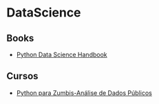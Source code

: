 # DataScience

## Books

* [Python Data Science Handbook](https://jakevdp.github.io/PythonDataScienceHandbook/)

## Cursos
* [Python para Zumbis-Análise de Dados Públicos](https://www.youtube.com/playlist?list=PLUukMN0DTKCu6g2Lq1KXLnIX6Ilk4DAPI)

